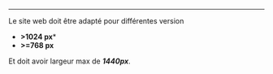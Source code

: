 -----
Le site web doit être adapté pour différentes version

-  **>1024 px***
- **>=768 px**

Et doit avoir largeur max de ***1440px***.
